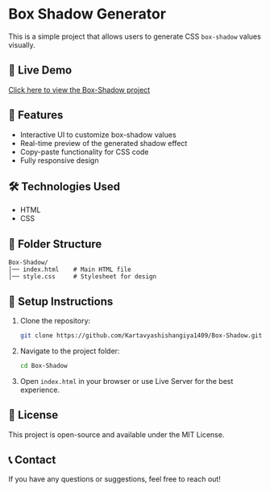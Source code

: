 # Box Shadow Generator

This is a simple project that allows users to generate CSS `box-shadow` values visually.

## 🚀 Live Demo
[Click here to view the Box-Shadow project](https://box-bhadow-git-main-kartavya-shishangiyas-projects.vercel.app)

## 📌 Features
- Interactive UI to customize box-shadow values
- Real-time preview of the generated shadow effect
- Copy-paste functionality for CSS code
- Fully responsive design

## 🛠️ Technologies Used
- HTML
- CSS

## 📂 Folder Structure
```
Box-Shadow/
│── index.html    # Main HTML file
│── style.css     # Stylesheet for design
```

## 🔧 Setup Instructions
1. Clone the repository:
   ```bash
   git clone https://github.com/Kartavyashishangiya1409/Box-Shadow.git
   ```
2. Navigate to the project folder:
   ```bash
   cd Box-Shadow
   ```
3. Open `index.html` in your browser or use Live Server for the best experience.

## 📜 License
This project is open-source and available under the MIT License.

## 📞 Contact
If you have any questions or suggestions, feel free to reach out!
